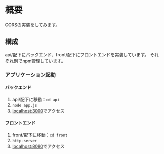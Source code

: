 # 概要

CORSの実装をしてみます。

## 構成

api/配下にバックエンド、front/配下にフロントエンドを実装しています。
それぞれ別でnpm管理しています。

### アプリケーション起動

#### バックエンド

1. api/配下に移動：`cd api`
1. `node app.js`
1. [localhost:3000](localhost:3000)でアクセス

#### フロントエンド

1. front/配下に移動：`cd front`
1. `http-server`
1. [localhost:8080](localhost:8080)でアクセス
